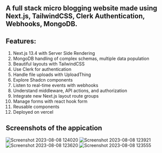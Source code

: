 ## A full stack micro blogging website made using Next.js, TailwindCSS, Clerk Authentication, Webhooks, MongoDB.

## Features:

1. Next.js 13.4 with Server Side Rendering
2. MongoDB handling of complex schemas, multiple data population
3. Beautiful layouts with TailwindCSS
4. Use Clerk for authentication
5. Handle file uploads with UploadThing
6. Explore Shadcn components
7. Listen to real-time events with webhooks
8. Understand middleware, API actions, and authorization
9. Integrate new Next.js layout route groups
10. Manage forms with react hook form
11. Reusable components
12. Deployed on vercel

## Screenshots of the appication

![Screenshot 2023-08-08 124020](https://github.com/BhupendraShahi/threads/assets/62903302/4d08ccec-ecd9-4d71-80c3-436e06e223a4)
![Screenshot 2023-08-08 123921](https://github.com/BhupendraShahi/threads/assets/62903302/3e2fcc4e-73e2-4741-8e63-7c8409db3ac2)
![Screenshot 2023-08-08 123620](https://github.com/BhupendraShahi/threads/assets/62903302/731738b3-e9a6-4b42-97ac-546053872f95)
![Screenshot 2023-08-08 123555](https://github.com/BhupendraShahi/threads/assets/62903302/ef3931e9-fb8c-4ffc-a16e-eaefc0437f0c)
